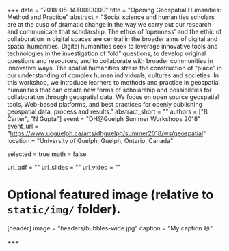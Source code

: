 +++
date = "2018-05-14T00:00:00"
title = "Opening Geospatial Humanities: Method and Practice"
abstract = "Social science and humanities scholars are at the cusp of dramatic change in the way we carry out our research and communicate that scholarship. The ethos of ‘openness’ and the ethic of collaboration in digital spaces are central in the broader aims of digital and spatial humanities. Digital humanities seek to leverage innovative tools and technologies in the investigation of “old” questions, to develop original questions and resources, and to collaborate with broader communities in innovative ways. The spatial humanities stress the construction of “place” in our understanding of complex human individuals, cultures and societies. In this workshop, we introduce learners to methods and practice in geospatial humanities that can create new forms of scholarship and possibilities for collaboration through geospatial data. We focus on open source geospatial tools, Web-based platforms, and best practices for openly publishing geospatial data, process and results."
abstract_short = ""
authors = ["B Carter", "N Gupta"]
event = "DH@Guelph Summer Workshops 2018"
event_url = "https://www.uoguelph.ca/arts/dhguelph/summer2018/ws/geospatial"
location = "University of Guelph, Guelph, Ontario, Canada"

selected = true
math = false

url_pdf = ""
url_slides = ""
url_video = ""

# Optional featured image (relative to `static/img/` folder).
[header]
image = "headers/bubbles-wide.jpg"
caption = "My caption :smile:"

+++
